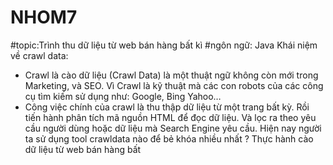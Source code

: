 # NHOM7
#topic:Trình thu dữ liệu từ web bán hàng bất kì
#ngôn ngữ: Java
Khái niệm về crawl data:
- Crawl là cào dữ liệu (Crawl Data) là một thuật ngữ không còn mới trong Marketing, và SEO. Vì Crawl là kỹ thuật mà các con robots của các công cụ tìm kiếm sử dụng như: Google, Bing Yahoo…
- Công việc chính của crawl là thu thập dữ liệu từ một trang bất kỳ. Rồi tiến hành phân tích mã nguồn HTML để đọc dữ liệu. Và lọc ra theo yêu cầu người dùng hoặc dữ liệu mà Search Engine yêu cầu.
Hiện nay người ta sử dụng tool crawldata nào để bẻ khóa nhiều nhất ?
Thực hành cào dữ liệu từ web bán hàng bất 
